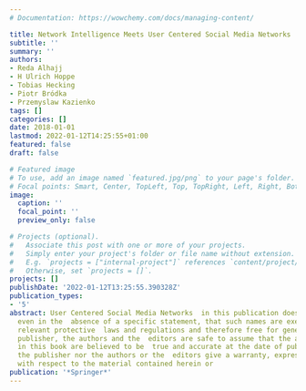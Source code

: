```yaml
---
# Documentation: https://wowchemy.com/docs/managing-content/

title: Network Intelligence Meets User Centered Social Media Networks
subtitle: ''
summary: ''
authors:
- Reda Alhajj
- H Ulrich Hoppe
- Tobias Hecking
- Piotr Bródka
- Przemyslaw Kazienko
tags: []
categories: []
date: 2018-01-01
lastmod: 2022-01-12T14:25:55+01:00
featured: false
draft: false

# Featured image
# To use, add an image named `featured.jpg/png` to your page's folder.
# Focal points: Smart, Center, TopLeft, Top, TopRight, Left, Right, BottomLeft, Bottom, BottomRight.
image:
  caption: ''
  focal_point: ''
  preview_only: false

# Projects (optional).
#   Associate this post with one or more of your projects.
#   Simply enter your project's folder or file name without extension.
#   E.g. `projects = ["internal-project"]` references `content/project/deep-learning/index.md`.
#   Otherwise, set `projects = []`.
projects: []
publishDate: '2022-01-12T13:25:55.390328Z'
publication_types:
- '5'
abstract: User Centered Social Media Networks  in this publication does not imply,
  even in the  absence of a specific statement, that such names are exempt from the
  relevant protective  laws and regulations and therefore free for general use. The
  publisher, the authors and the  editors are safe to assume that the advice and information
  in this book are believed to be  true and accurate at the date of publication. Neither
  the publisher nor the authors or the  editors give a warranty, express or implied,
  with respect to the material contained herein or
publication: '*Springer*'
---
```

